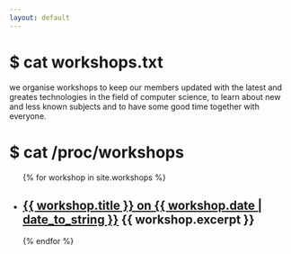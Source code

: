 ```yaml
---
layout: default
---
```

# $ cat workshops.txt
we organise workshops to keep our members updated with the latest and greates technologies in the field of computer science,
to learn about new and less known subjects and to have some good time together with everyone.

# $ cat /proc/workshops
<ul>
    {% for workshop in site.workshops %}
        <li> 
            <h2><a href="{{ workshop.url }}">{{ workshop.title }} on {{ workshop.date | date_to_string }}</a>
            {{ workshop.excerpt }}
        </li>
    {% endfor %}
</ul>
